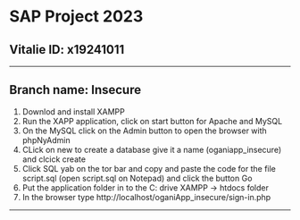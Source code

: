 # SAP Project 2023

## Vitalie ID: x19241011

---

## Branch name: Insecure

1. Downlod and install XAMPP
2. Run the XAPP application, click on start button for Apache and MySQL
3. On the MySQL click on the Admin button to open the browser with phpNyAdmin
4. CLick on new to create a database give it a name (oganiapp_insecure) and clcick create
5. Click SQL yab on the tor bar and copy and paste the code for the file script.sql (open script.sql on Notepad) and click the button Go
6. Put the application folder in to the C: drive XAMPP -> htdocs folder
7. In the browser type http://localhost/oganiApp_insecure/sign-in.php

---
